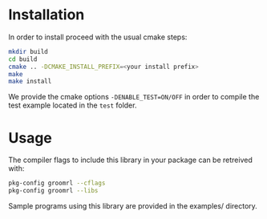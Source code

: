 # Installation

In order to install proceed with the usual cmake steps:
```bash
mkdir build
cd build
cmake .. -DCMAKE_INSTALL_PREFIX=<your install prefix>
make
make install
```
We provide the cmake options `-DENABLE_TEST=ON/OFF` in order to compile the
test example located in the `test` folder.


# Usage

The compiler flags to include this library in your package can be
retreived with:
```bash
pkg-config groomrl --cflags
pkg-config groomrl --libs
```

Sample programs using this library are provided in the examples/ directory.